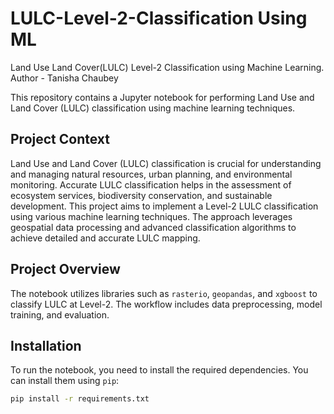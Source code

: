 # LULC-Level-2-Classification Using ML
Land Use Land Cover(LULC) Level-2 Classification using Machine Learning.
<br>
Author - Tanisha Chaubey

This repository contains a Jupyter notebook for performing Land Use and Land Cover (LULC) classification using machine learning techniques.

## Project Context

Land Use and Land Cover (LULC) classification is crucial for understanding and managing natural resources, urban planning, and environmental monitoring. Accurate LULC classification helps in the assessment of ecosystem services, biodiversity conservation, and sustainable development. This project aims to implement a Level-2 LULC classification using various machine learning techniques. The approach leverages geospatial data processing and advanced classification algorithms to achieve detailed and accurate LULC mapping.

## Project Overview

The notebook utilizes libraries such as `rasterio`, `geopandas`, and `xgboost` to classify LULC at Level-2. The workflow includes data preprocessing, model training, and evaluation.

## Installation

To run the notebook, you need to install the required dependencies. You can install them using `pip`:

```bash
pip install -r requirements.txt

